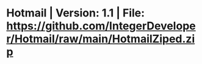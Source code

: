 # Hotmail | Version: 1.1 | File: https://github.com/IntegerDeveloper/Hotmail/raw/main/HotmailZiped.zip
